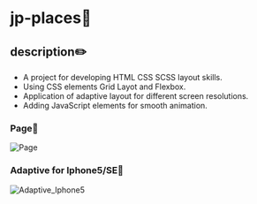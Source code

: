 # jp-places:japanese_castle:

## description:pencil2:

- A project for developing HTML CSS SCSS layout skills.
- Using CSS elements Grid Layot and Flexbox.
- Application of adaptive layout for different screen resolutions.
- Adding JavaScript elements for smooth animation.

### Page:small_red_triangle_down:

![Page](https://i.postimg.cc/qM906kr6/jp-places-2.gif)

### Adaptive for Iphone5/SE:small_red_triangle_down:

![Adaptive_Iphone5](https://i.postimg.cc/hvHR9WyM/jp-places.gif)
